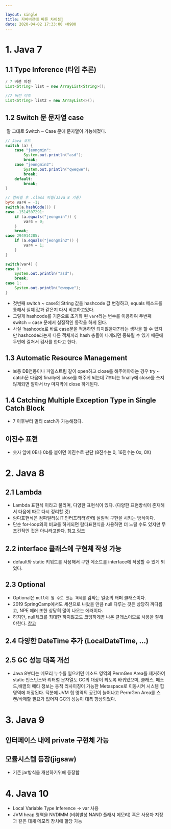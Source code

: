 ```yaml
---

layout: single
title: 자바버전에 따른 차이점👀
date: 2020-04-02 17:33:00 +0900
---
```


# 1. Java 7

## 1.1 Type Inference (타입 추론)

~~~ java
/ 7 버전 이전
List<String> list = new ArrayList<String>();

//7 버전 이후
List<String> list2 = new ArrayList<>();
~~~

## 1.2 Switch 문 문자열 case

​    말 그대로 Switch ~ Case 문에 문자열이 가능해졌다.

~~~ java
// Java 코드
switch (a) {
    case "jeongmin":
        System.out.println("asd");
        break;
    case "jeongmin2":
        System.out.println("qweqwe");
        break;
    default:
        break;
}
~~~

~~~java
// 컴파일 후 .class 파일(Java 8 기준)
byte var4 = -1;
switch(a.hashCode()) {
case -1514507291:
    if (a.equals("jeongmin")) {
        var4 = 0;
    }
    break;
case 294914285:
    if (a.equals("jeongmin2")) {
        var4 = 1;
    }
}

switch(var4) {
case 0:
    System.out.println("asd");
    break;
case 1:
    System.out.println("qweqwe");
}
~~~



- 첫번째 switch ~ case의 String 값을 hashcode 값 변경하고, equals 메소드를 통해서 실제 값과 같은지 다시 비교하고있다.
- 그렇게 hashcode를 기준으로 초기화 된 `var4`라는 변수를 이용하여 두번째 switch ~ case 문에서 실질적인 동작을 하게 된다.
- 사실 ‘hashcode로 바로 case문을 적용하면 되지않을까?’라는 생각을 할 수 있지만 hashcode라는게 다른 객체끼리 hash 충돌이 나게되면 중복될 수 있기 때문에 두번에 걸쳐서 검사를 한다고 한다.



## 1.3 Automatic Resource Management

- 보통 DB연동이나 파일스트림 같이 open하고 close를 해주어야하는 경우 try ~ catch문 다음에 finally에 close를 해주게 되는데 7부터는 finally에 close를 쓰지않게되면 알아서 try 마지막에 close 하게된다.

## 1.4 Catching Multiple Exception Type in Single Catch Block

- 7 이후부터 멀티 catch가 가능해졌다.

## 이진수 표현

- 숫자 앞에 0B나 0b를 붙이면 이진수로 판단 (8진수는 0, 16진수는 0x, 0X)

# 2. Java 8

## 2.1 Lambda

- Lambda 표현식 이라고 불리며, 다양한 표현식이 있다. (다양한 표현방식이 존재해서 다음에 따로 다시 정리할 것)
- 람다표현식은 컴파일러(JIT 인터프리터)한테 실질적 구현을 시키는 방식이다.
- 단순 for-loop와의 비교를 하게되면 람다표현식을 사용하면 더 느릴 수도 있지만 무조건적인 것은 아니라고한다. [참고 링크](https://brunch.co.kr/@heracul/3)

## 2.2 interface 클래스에 구현체 작성 가능

- default와 static 키워드를 사용해서 구현 메소드를 interface에 작성할 수 있게 되었다.

## 2.3 Optional

- Optional은 `null이 될 수도 있는 객체`를 감싸는 일종의 래퍼 클래스이다.
- 2019 SpringCamp에서도 세션으로 나왔을 만큼 null 다루는 것은 상당히 까다롭고, NPE 에러 또한 상당히 많이 나오는 에러이다.
- 하지만, null체크를 최대한 하지않고도 코딩하게끔 나온 클래스이므로 사용을 잘해야한다. [참고](http://www.daleseo.com/java8-optional-effective/)

## 2.4 다양한 DateTime 추가 (LocalDateTime, …)

## 2.5 GC 성능 대폭 개선

- Java 8부터는 메모리 누수를 일으키던 메소드 영역의 PermGen Area를 제거하여 static 인스턴스와 리터럴 문자열도 GC의 대상이 되도록 바뀌었으며, 클래스, 메소드,배열의 메타 정보는 동적 리사이징이 가능한 Metaspace로 이동시켜 시스템 힙 영역에 저장된다. 덕분에 JVM 힙 영역의 공간이 늘어나고 PermGen Area를 스캔/삭제할 필요가 없어져 GC의 성능이 대폭 향상되었다.

# 3. Java 9

## 인터페이스 내에 private 구현체 가능

## 모듈시스템 등장(jigsaw)

- 기존 jar방식을 개선하기위해 등장함

# 4. Java 10

- Local Variable Type Inference → var 사용
- JVM heap 영역을 NVDIMM (비휘발성 NAND 플래시 메모리) 혹은 사용자 지정과 같은 대체 메모리 장치에 할당 가능